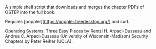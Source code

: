 A simple shell script that downloads and merges the chapter PDFs of OSTEP into the full book.

Requires [poppler][https://poppler.freedesktop.org/] and curl.

Operating Systems: Three Easy Pieces by Remzi H. Arpaci-Dusseau and Andrea C. Arpaci-Dusseau 
(University of Wisconsin-Madison) Security Chapters by Peter Reiher (UCLA).

